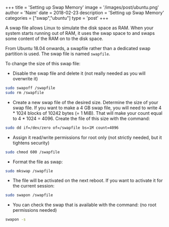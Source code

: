 +++
title = 'Setting up Swap Memory'
image = '/images/post/ubuntu.png'
author = 'Naim'
date = 2018-02-23
description = 'Setting up Swap Memory'
categories = ["swap","ubuntu"]
type = 'post'
+++

A swap file allows Linux to simulate the disk space as RAM. When your system starts running out of RAM, it uses the swap space to and swaps some content of the RAM on to the disk space.


From Ubuntu 18.04 onwards, a swapfile rather than a dedicated swap partition is used. The swap file is named `swapfile`.

To change the size of this swap file:

- Disable the swap file and delete it (not really needed as you will overwrite it)

```bash
sudo swapoff /swapfile
sudo rm /swapfile
```


- Create a new swap file of the desired size.
Determine the size of your swap file. If you want to make a 4 GB swap file, you will need to write 4 * 1024 blocks of 10242 bytes (= 1 MiB). That will make your count equal to 4 * 1024 = 4096. Create the file of this size with the command:

```bash
sudo dd if=/dev/zero of=/swapfile bs=1M count=4096
```


- Assign it read/write permissions for root only (not strictly needed, but it tightens security)

```bash
sudo chmod 600 /swapfile
```

- Format the file as swap:

```bash
sudo mkswap /swapfile
```

- The file will be activated on the next reboot. If you want to activate it for the current session:

```bash
sudo swapon /swapfile
```
- You can check the swap that is available with the command: (no root permissions needed)

```bash
swapon -s
```
